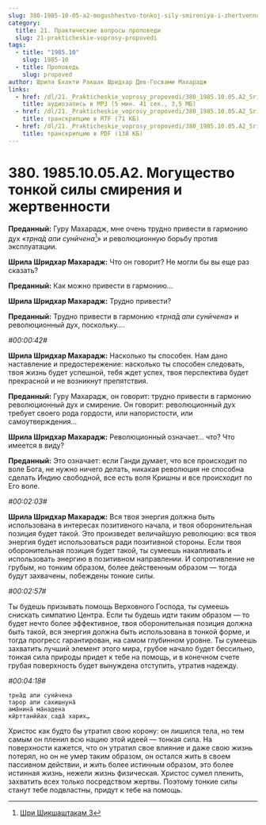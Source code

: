 ```yaml
---
slug: 380-1985-10-05-a2-mogushhestvo-tonkoj-sily-smireniya-i-zhertvennosti
category:
  title: 21. Практические вопросы проповеди
  slug: 21-prakticheskie-voprosy-propovedi
tags:
  - title: "1985.10"
    slug: 1985-10
  - title: Проповедь
    slug: propoved
author: Шрила Бхакти Ракшак Шридхар Дев-Госвами Махарадж
links:
  - href: /dl/21._Prakticheskie_voprosy_propovedi/380_1985.10.05.A2_SridharMj_Mogushhestvo_tonkoj_sily_smirenija_i_zhertvennosti.mp3
    title: аудиозапись в MP3 (5 мин. 41 сек., 3,5 МБ)
  - href: /dl/21._Prakticheskie_voprosy_propovedi/380_1985.10.05.A2_SridharMj_Mogushhestvo_tonkoj_sily_smirenija_i_zhertvennosti.rtf
    title: транскрипцию в RTF (71 КБ)
  - href: /dl/21._Prakticheskie_voprosy_propovedi/380_1985.10.05.A2_SridharMj_Mogushhestvo_tonkoj_sily_smirenija_i_zhertvennosti.pdf
    title: транскрипцию в PDF (138 КБ)
---
```


# 380. 1985.10.05.A2. Могущество тонкой силы смирения и жертвенности

**Преданный:** Гуру Махарадж, мне очень трудно привести в гармонию дух «*тр̣на̄д апи сунӣчена*[^_ftn1]» и революционную борьбу против эксплуатации.

**Шрила Шридхар Махарадж:** Что он говорит? Не могли бы вы еще раз сказать?

**Преданный:** Как можно привести в гармонию…

**Шрила Шридхар Махарадж:** Трудно привести?

**Преданный:** Трудно привести в гармонию «*тр̣на̄д апи сунӣчена*» и революционный дух, поскольку….

*#00:00:42#*

**Шрила Шридхар Махарадж:** Насколько ты способен. Нам дано наставление и предостережение: насколько ты способен следовать, твоя жизнь будет успешной, тебя ждет успех, твоя перспектива будет прекрасной и не возникнут препятствия.

**Преданный:** Гуру Махарадж, он говорит: трудно привести в гармонию революционный дух и смирение. Он говорит: революционный дух требует своего рода гордости, или напористости, или самоутверждения…

**Шрила Шридхар Махарадж:** Революционный означает… что? Что имеется в виду?

**Преданный:** Это означает: если Ганди думает, что все происходит по воле Бога, не нужно ничего делать, никакая революция не способна сделать Индию свободной, все есть воля Кришны и все происходит по Его воле.

*#00:02:03#*

**Шрила Шридхар Махарадж:** Вся твоя энергия должна быть использована в интересах позитивного начала, и твоя оборонительная позиция будет такой. Это произведет величайшую революцию: вся твоя энергия будет использоваться ради позитивной стороны. Если твоя оборонительная позиция будет такой, ты сумеешь накапливать и использовать энергию в позитивном направлении. И сопротивление не грубым, но тонким образом, более действенным образом — тогда будут захвачены, побеждены тонкие силы.

*#00:02:57#*

Ты будешь призывать помощь Верховного Господа, ты сумеешь снискать симпатию Центра. Если ты будешь идти таким образом — то будет нечто более эффективное, твоя оборонительная позиция должна быть такой, вся энергия должна быть использована в тонкой форме, и тогда прогресс гарантирован, на самом глубинном уровне. Ты сумеешь захватить лучший элемент этого мира, грубое начало будет бессильно, тонкая сила природы придет к тебе на помощь, и в конечном счете грубая поверхность будет вынуждена отступить, утратив надежду.

*#00:04:18#*

    тр̣на̄д апи сунӣчена
    тарор апи сахиш̣н̣уна̄
    ама̄нина̄ ма̄надена
    кӣрттанӣйах̣ сада̄ харих̣…

Христос как будто бы утратил свою корону: он лишился тела, но тем самым он пленил всю нацию этой идеей — тонкая сила. На поверхности кажется, что он утратил свое влияние и даже свою жизнь потерял, но он не умер таким образом, он остался жить в своем пассивном действии, и жить более истинным образом, это более истинная жизнь, нежели жизнь физическая. Христос сумел пленить, захватить всех только посредством жертвы. Поэтому тонкие силы станут тебе подвластны, придут к тебе на помощь.



[^_ftn1]: [Шри Шикшаштакам 3](../notes/shri-shikshashtakam/shri-shikshashtakam-3.md)
